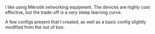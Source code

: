 I like using Mikrotik networking equipment. The devices are highly cost effective, but the trade-off is a very steep learning curve. 

A few configs present that I created, as well as a basic config slightly modified from the out of box. 